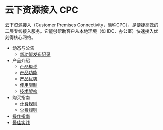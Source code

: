 
# 云下资源接入 CPC

云下资源接入（Customer Premises Connectivity，简称CPC），是便捷高效的二层专线接入服务。它能够帮助客户从本地环境（如 IDC、办公室）快速接入优刻得核心网络。

- 动态与公告
  - [新功能发布记录](/cpc/newfunctions/newfunctions.md)
- 产品介绍
  - [产品概述](/cpc/intro/description.md)
  - [产品功能](/cpc/intro/function.md)
  - [产品优势](/cpc/intro/advantages.md)
  - [使用限制](/cpc/intro/limit.md)
  - [技术架构](/cpc/intro/architecture.md)
- 购买指南
  - [计费规则](/cpc/buy/charge.md)
  - [欠费规则](/cpc/buy/recycle.md)
- [操作指南](/cpc/guide/guide.md)
- [最佳实践](/cpc/bestpractice/bestpractice.md)

